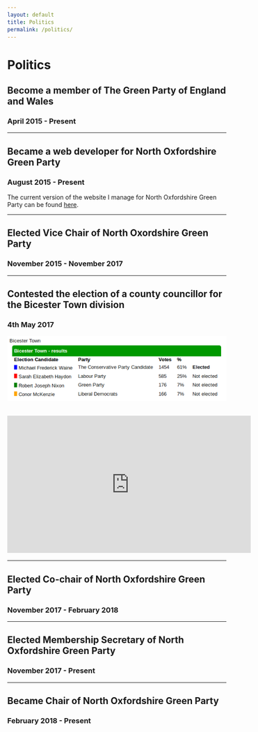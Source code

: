 ```yaml
---
layout: default
title: Politics
permalink: /politics/
---
```


# Politics

## Become a member of The Green Party of England and Wales
### April 2015 - Present

<hr>

## Became a web developer for North Oxfordshire Green Party
### August 2015 - Present
The current version of the website I manage for North Oxfordshire Green Party can be found [here](http://nogp.org.uk).

<hr>

## Elected Vice Chair of North Oxordshire Green Party
### November 2015 - November 2017

<hr>

## Contested the election of a county councillor for the Bicester Town division
### 4th May 2017

![Bicester Town 2017 Result](/images/bicestertownelection2017.png)

<br>

<iframe width="560" height="315" src="https://www.youtube.com/embed/videoseries?list=PLJSZPV8nvInM0TSCFq9gQzoZ4Vcpra9wr" frameborder="0" allowfullscreen></iframe>

<hr>

## Elected Co-chair of North Oxfordshire Green Party
### November 2017 - February 2018

<hr>

## Elected Membership Secretary of North Oxfordshire Green Party
### November 2017 - Present

<hr>

## Became Chair of North Oxfordshire Green Party
### February 2018 - Present 